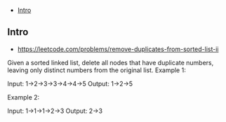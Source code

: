 - [Intro](#intro)

## Intro

- https://leetcode.com/problems/remove-duplicates-from-sorted-list-ii

Given a sorted linked list, delete all nodes that have duplicate numbers, leaving only distinct numbers from the original list.
Example 1:

Input: 1->2->3->3->4->4->5
Output: 1->2->5

Example 2:

Input: 1->1->1->2->3
Output: 2->3

